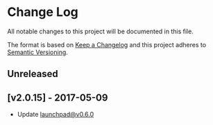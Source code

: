 # Change Log

All notable changes to this project will be documented in this file.

The format is based on [Keep a Changelog](http://keepachangelog.com/)
and this project adheres to [Semantic Versioning](http://semver.org/).

## Unreleased

<!-- Add unreleased changes here. -->

## [v2.0.15] - 2017-05-09

- Update launchpad@v0.6.0


